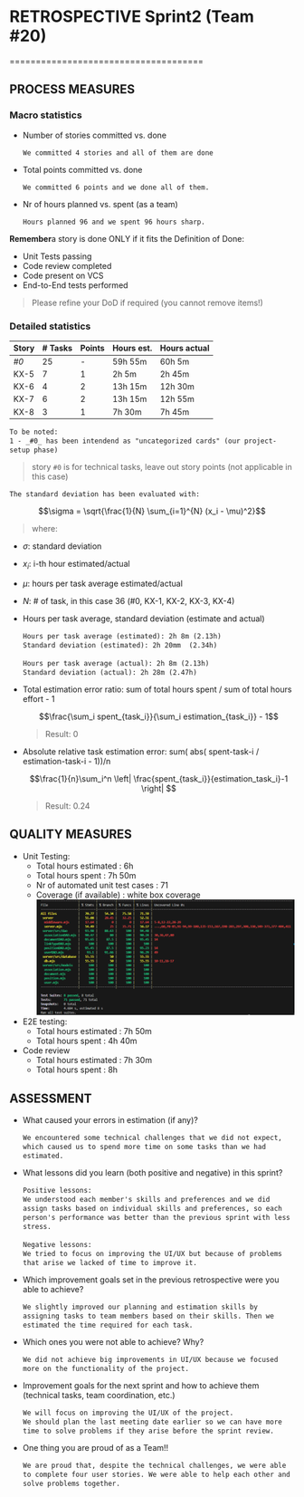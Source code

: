 # RETROSPECTIVE Sprint2 (Team #20)

=====================================

## PROCESS MEASURES

### Macro statistics

- Number of stories committed vs. done

      We committed 4 stories and all of them are done 

- Total points committed vs. done

      We committed 6 points and we done all of them.

- Nr of hours planned vs. spent (as a team)

      Hours planned 96 and we spent 96 hours sharp.

**Remember**a story is done ONLY if it fits the Definition of Done:

- Unit Tests passing
- Code review completed
- Code present on VCS
- End-to-End tests performed

> Please refine your DoD if required (you cannot remove items!)

### Detailed statistics

| Story        | # Tasks | Points | Hours est. | Hours actual |
|--------------|---------|--------|------------|--------------|
| _#0_         |   25    |    -   |   59h 55m  |   60h 5m     |
| KX-5         |   7     |    1   |   2h 5m    |   2h 45m     |
| KX-6         |   4     |    2   |   13h 15m  |   12h 30m    |
| KX-7         |   6     |    2   |   13h 15m  |   12h 55m    |
| KX-8         |   3     |    1   |   7h 30m   |   7h 45m     |

    To be noted:
    1 - _#0_ has been intendend as "uncategorized cards" (our project-setup phase)

> story `#0` is for technical tasks, leave out story points (not applicable in this case)

    The standard deviation has been evaluated with: 

  $$\sigma = \sqrt{\frac{1}{N} \sum_{i=1}^{N} (x_i - \mu)^2}$$
  > where:

- $\sigma$: standard deviation
- $x_i$: i-th hour estimated/actual
- $\mu$: hours per task average estimated/actual
- $N$: # of task, in this case 36 (#0, KX-1, KX-2, KX-3, KX-4)

- Hours per task average, standard deviation (estimate and actual)

      Hours per task average (estimated): 2h 8m (2.13h) 
      Standard deviation (estimated): 2h 20mm  (2.34h)

      Hours per task average (actual): 2h 8m (2.13h)
      Standard deviation (actual): 2h 28m (2.47h)

- Total estimation error ratio: sum of total hours spent / sum of total hours effort - 1

  $$\frac{\sum_i spent_{task_i}}{\sum_i estimation_{task_i}} - 1$$
  > Result: 0

- Absolute relative task estimation error: sum( abs( spent-task-i / estimation-task-i - 1))/n

  $$\frac{1}{n}\sum_i^n \left| \frac{spent_{task_i}}{estimation_task_i}-1 \right| $$
  > Result: 0.24
  
## QUALITY MEASURES

- Unit Testing:
  - Total hours estimated : 6h
  - Total hours spent : 7h 50m
  - Nr of automated unit test cases : 71
  - Coverage (if available) : white box coverage
  ![Alt text](./immagini/testCoverage.png)
- E2E testing:
  - Total hours estimated : 7h 50m
  - Total hours spent : 4h 40m
- Code review
  - Total hours estimated : 7h 30m
  - Total hours spent : 8h

## ASSESSMENT

- What caused your errors in estimation (if any)?

      We encountered some technical challenges that we did not expect, which caused us to spend more time on some tasks than we had estimated.

- What lessons did you learn (both positive and negative) in this sprint?

      Positive lessons:
      We understood each member's skills and preferences and we did assign tasks based on individual skills and preferences, so each person's performance was better than the previous sprint with less stress.

      Negative lessons:
      We tried to focus on improving the UI/UX but because of problems that arise we lacked of time to improve it.
      
- Which improvement goals set in the previous retrospective were you able to achieve?

      We slightly improved our planning and estimation skills by assigning tasks to team members based on their skills. Then we estimated the time required for each task.

- Which ones you were not able to achieve? Why?

      We did not achieve big improvements in UI/UX because we focused more on the functionality of the project.

- Improvement goals for the next sprint and how to achieve them (technical tasks, team coordination, etc.)

      We will focus on improving the UI/UX of the project.
      We should plan the last meeting date earlier so we can have more time to solve problems if they arise before the sprint review.

- One thing you are proud of as a Team!!

      We are proud that, despite the technical challenges, we were able to complete four user stories. We were able to help each other and solve problems together.
